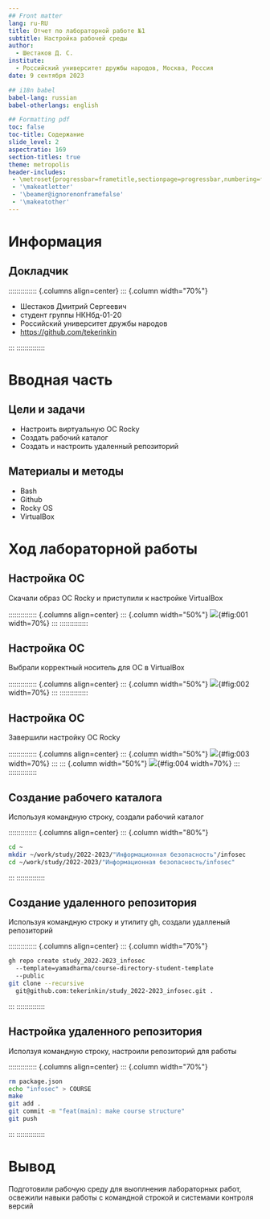 ```yaml
---
## Front matter
lang: ru-RU
title: Отчет по лабораторной работе №1
subtitle: Настройка рабочей среды
author:
  - Шестаков Д. С.
institute:
  - Российский университет дружбы народов, Москва, Россия
date: 9 сентября 2023

## i18n babel
babel-lang: russian
babel-otherlangs: english

## Formatting pdf
toc: false
toc-title: Содержание
slide_level: 2
aspectratio: 169
section-titles: true
theme: metropolis
header-includes:
 - \metroset{progressbar=frametitle,sectionpage=progressbar,numbering=fraction}
 - '\makeatletter'
 - '\beamer@ignorenonframefalse'
 - '\makeatother'
---
```


# Информация

## Докладчик

:::::::::::::: {.columns align=center}
::: {.column width="70%"}

  * Шестаков Дмитрий Сергеевич
  * студент группы НКНбд-01-20
  * Российский университет дружбы народов
  * <https://github.com/tekerinkin>

:::
::::::::::::::

# Вводная часть

## Цели и задачи

- Настроить виртуальную ОС Rocky
- Создать рабочий каталог
- Создать и настроить удаленный репозиторий

## Материалы и методы

- Bash
- Github
- Rocky OS
- VirtualBox

# Ход лабораторной работы

## Настройка ОС

 Скачали образ ОС Rocky и приступили к настройке VirtualBox

:::::::::::::: {.columns align=center}
::: {.column width="50%"}
![](../report/image/1.png){#fig:001 width=70%}
:::
::::::::::::::

## Настройка ОС

 Выбрали корректный носитель для ОС в VirtualBox

:::::::::::::: {.columns align=center}
::: {.column width="50%"}
![](../report/image/2.png){#fig:002 width=70%}
:::
::::::::::::::

## Настройка ОС

 Завершили настройку OC Rocky

:::::::::::::: {.columns align=center}
::: {.column width="50%"}
![](../report/image/3.png){#fig:003 width=70%}
:::
::: {.column width="50%"}
![](../report/image/4.png){#fig:004 width=70%}
:::
::::::::::::::

## Создание рабочего каталога

Используя командную строку, создали рабочий каталог

:::::::::::::: {.columns align=center}
::: {.column width="80%"}
```bash
cd ~
mkdir ~/work/study/2022-2023/"Информационная безопасность"/infosec
cd ~/work/study/2022-2023/"Информационная безопасность/infosec"
```
:::
::::::::::::::

## Создание удаленного репозитория

Используя командную строку и утилиту gh, создали удалленый репозиторий

:::::::::::::: {.columns align=center}
::: {.column width="70%"}
```bash
gh repo create study_2022-2023_infosec 
  --template=yamadharma/course-directory-student-template 
  --public
git clone --recursive 
  git@github.com:tekerinkin/study_2022-2023_infosec.git .
```
:::
::::::::::::::

## Настройка удаленного репозитория

Исползуя командную строку, настроили репозиторий для работы

:::::::::::::: {.columns align=center}
::: {.column width="70%"}
```bash
rm package.json
echo "infosec" > COURSE
make
git add .
git commit -m "feat(main): make course structure"
git push
```
:::
::::::::::::::

# Вывод

Подготовили рабочую среду для выоплнения лабораторных работ, освежили навыки работы с командной строкой и системами контроля версий


